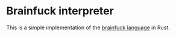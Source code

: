 # Brainfuck interpreter

This is a simple implementation of the 
[brainfuck language](https://esolangs.org/wiki/Brainfuck) in Rust.


